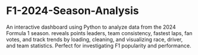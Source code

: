 # F1-2024-Season-Analysis
An interactive dashboard using Python to analyze data from the 2024 Formula 1 season.  reveals points leaders, team consistency, fastest laps, fan votes, and track trends by loading, cleaning, and visualizing race, driver, and team statistics.  Perfect for investigating F1 popularity and performance.
